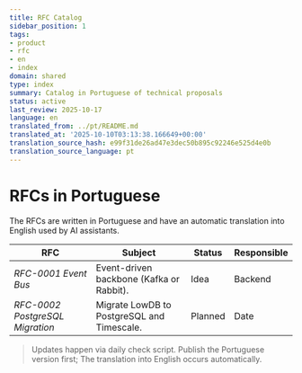 ```yaml
---
title: RFC Catalog
sidebar_position: 1
tags:
- product
- rfc
- en
- index
domain: shared
type: index
summary: Catalog in Portuguese of technical proposals
status: active
last_review: 2025-10-17
language: en
translated_from: ../pt/README.md
translated_at: '2025-10-10T03:13:38.166649+00:00'
translation_source_hash: e99f31de26ad47e3dec50b895c92246e525d4e0b
translation_source_language: pt
---
```


# RFCs in Portuguese

The RFCs are written in Portuguese and have an automatic translation into English used by AI assistants.

| RFC | Subject | Status | Responsible |
|-----|------------|--------|-------------|
| _RFC-0001 Event Bus_ | Event-driven backbone (Kafka or Rabbit). | Idea | Backend |
| _RFC-0002 PostgreSQL Migration_ | Migrate LowDB to PostgreSQL and Timescale. | Planned | Date |

> Updates happen via daily check script. Publish the Portuguese version first; The translation into English occurs automatically.
